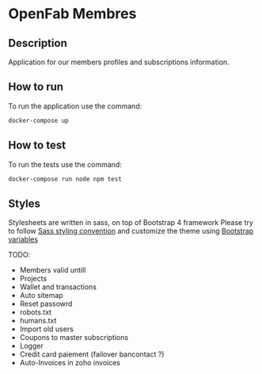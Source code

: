 # OpenFab Membres

## Description
Application for our members profiles and subscriptions information.

## How to run

To run the application use the command:

```sh
docker-compose up
```

## How to test

To run the tests use the command:

```sh
docker-compose run node npm test
```

## Styles

Stylesheets are written in sass, on top of Bootstrap 4 framework
Please try to follow [Sass styling convention](https://sass-guidelin.es/#introduction) and customize the theme using [Bootstrap variables](https://getbootstrap.com/docs/4.0/getting-started/theming/)


TODO:

- Members valid untill
- Projects
- Wallet and transactions
- Auto sitemap
- Reset passowrd
- robots.txt
- humans.txt
- Import old users
- Coupons to master subscriptions
- Logger
- Credit card paiement (failover bancontact ?)
- Auto-Invoices in zoho invoices
